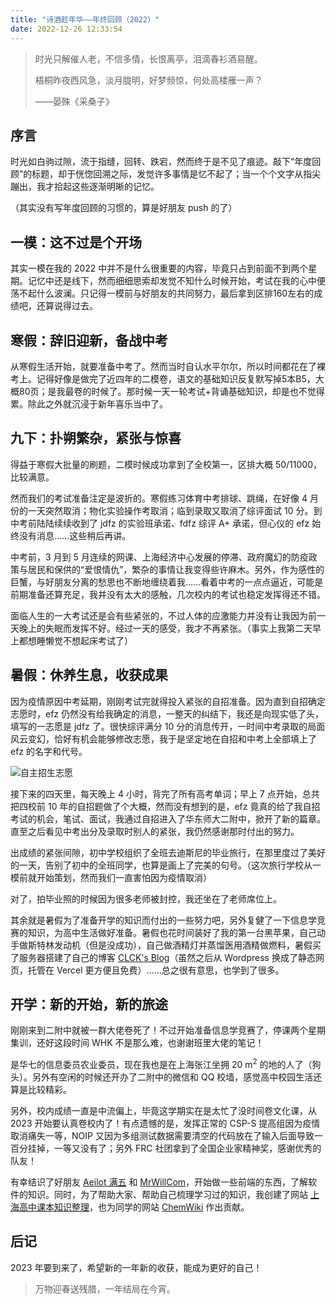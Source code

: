 ```yaml
---
title: "诗酒趁年华——年终回顾（2022）"
date: 2022-12-26 12:33:54
---
```


> 时光只解催人老，不信多情，长恨离亭，泪滴春衫酒易醒。
> 
> 梧桐昨夜西风急，淡月胧明，好梦频惊，何处高楼雁一声？
>
> ——晏殊《采桑子》

## 序言

时光如白驹过隙，流于指缝，回转、跌宕，然而终于是不见了痕迹。敲下“年度回顾”的标题，却于恍惚回溯之际，发觉许多事情是忆不起了；当一个个文字从指尖蹦出，我才拾起这些逐渐明晰的记忆。

（其实没有写年度回顾的习惯的，算是好朋友 push 的了）

## 一模：这不过是个开场

其实一模在我的 2022 中并不是什么很重要的内容，毕竟只占到前面不到两个星期。记忆中还是线下，然而细细思索却发觉不知什么时候开始，考试在我的心中便荡不起什么波澜。只记得一模前与好朋友的共同努力，最后拿到区排160左右的成绩吧，还算说得过去。

## 寒假：辞旧迎新，备战中考

从寒假生活开始，就要准备中考了。然而当时自认水平尔尔，所以时间都花在了裸考上。记得好像是做完了近四年的二模卷，语文的基础知识反复默写掉5本B5，大概80页；是我最卷的时候了。那时候一天一轮考试+背诵基础知识，却是也不觉得累。除此之外就沉浸于新年喜乐当中了。

## 九下：扑朔繁杂，紧张与惊喜

得益于寒假大批量的刷题，二模时候成功拿到了全校第一，区排大概 50/11000，比较满意。

然而我们的考试准备注定是波折的。寒假练习体育中考排球、跳绳，在好像 4 月份的一天突然取消；物化实验操作考取消；临到录取又取消了综评面试 10 分。到中考前陆陆续续收到了 jdfz 的实验班承诺、fdfz 综评 A+ 承诺，但心仪的 efz 始终没有消息……这些稍后再讲。

中考前，3 月到 5 月连续的网课、上海经济中心发展的停滞、政府魔幻的防疫政策与居民和保供的“爱恨情仇”，繁杂的事情让我变得些许麻木。另外，作为感性的巨蟹，与好朋友分离的愁思也不断地缠绕着我……看着中考的一点点逼近，可能是前期准备还算充足，我并没有太大的感触，几次校内的考试也稳定发挥得还不错。

面临人生的一大考试还是会有些紧张的，不过人体的应激能力并没有让我因为前一天晚上的失眠而发挥不好。经过一天的感受，我才不再紧张。（事实上我第二天早上都想睡懒觉不想起床考试了）

## 暑假：休养生息，收获成果

因为疫情原因中考延期，刚刚考试完就得投入紧张的自招准备。因为直到自招确定志愿时，efz 仍然没有给我确定的消息，一整天的纠结下，我还是向现实低了头，填写的一志愿是 jdfz 了。很快综评满分 10 分的消息传开，一时间中考录取的局面风云变幻，恰好有机会能够修改志愿，我于是坚定地在自招和中考上全部填上了 efz 的名字和代号。

![自主招生志愿](/img/enroll.png)

接下来的四天里，每天晚上 4 小时，背完了所有高考单词；早上 7 点开始，总共把四校前 10 年的自招题做了个大概，然而没有想到的是，efz 竟真的给了我自招考试的机会，笔试、面试，我通过自招进入了华东师大二附中，掀开了新的篇章。直至之后看见中考出分及录取时别人的紧张，我仍然感谢那时付出的努力。

出成绩的紧张间隙，初中学校组织了全班去迪斯尼的毕业旅行，在那里度过了美好的一天，告别了初中的全班同学，也算是画上了完美的句号。（这次旅行学校从一模前就开始策划，然而我们一直害怕因为疫情取消）

对了，拍毕业照的时候因为很多老师被封控，我还坐在了老师席位上。

其余就是暑假为了准备开学的知识而付出的一些努力吧，另外复健了一下信息学竞赛的知识，为高中生活做好准备。暑假也花时间装好了我的第一台黑苹果，自己动手做斯特林发动机（但是没成功），自己做酒精灯并蒸馏医用酒精做燃料，暑假买了服务器搭建了自己的博客 [CLCK's Blog](https://pages.clckblog.space/)（虽然之后从 Wordpress 换成了静态网页，托管在 Vercel 更方便且免费）……总之很有意思，也学到了很多。

## 开学：新的开始，新的旅途

刚刚来到二附中就被一群大佬卷死了！不过开始准备信息学竞赛了，停课两个星期集训，还好这段时间 WHK 不是那么难，也谢谢班里大佬的笔记！

是华七的信息委员农业委员，现在我也是在上海张江坐拥 20 $\text{m}^2$ 的地的人了（狗头）。另外有空闲的时候还开办了二附中的微信和 QQ 校墙，感觉高中校园生活还算是比较精彩。

另外，校内成绩一直是中流偏上，毕竟这学期实在是太忙了没时间卷文化课，从 2023 开始要认真卷校内了！有点遗憾的是，发挥正常的 CSP-S 提高组因为疫情取消痛失一等，NOIP 又因为多组测试数据需要清空的代码放在了输入后面导致一百分挂掉，一等又没有了；另外 FRC 社团拿到了全国企业家精神奖，感谢优秀的队友！

有幸结识了好朋友 [Aeilot 满五](https://aeilot.top/) 和 [MrWillCom](https://mrwillcom.com/)，开始做一些前端的东西，了解软件的知识。同时，为了帮助大家、帮助自己梳理学习过的知识，我创建了网站 [上海高中课本知识整理](https://knowledge.clckblog.space/)，也为同学的网站 [ChemWiki](https://chemwiki.mrwillcom.com/) 作出贡献。

## 后记

2023 年要到来了，希望新的一年新的收获，能成为更好的自己！

> 万物迎春送残腊，一年结局在今宵。
